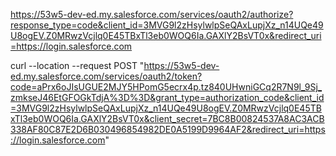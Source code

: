 https://53w5-dev-ed.my.salesforce.com/services/oauth2/authorize?response_type=code&client_id=3MVG9l2zHsylwlpSeQAxLupjXz_n14UQe49U8ogEV.Z0MRwzVcjlq0E45TBxTl3eb0WOQ6Ia.GAXlY2BsVT0x&redirect_uri=https://login.salesforce.com


curl --location --request POST "https://53w5-dev-ed.my.salesforce.com/services/oauth2/token?code=aPrx6oJIsUGUE2MJY5HPomG5ecrx4p.tz840UHwniGCq2R7N9l_9Sj_zmkseJ46EtGFOGkTdjA%3D%3D&grant_type=authorization_code&client_id=3MVG9l2zHsylwlpSeQAxLupjXz_n14UQe49U8ogEV.Z0MRwzVcjlq0E45TBxTl3eb0WOQ6Ia.GAXlY2BsVT0x&client_secret=7BC8B00824537A8AC3ACB338AF80C87E2D6B030496854982DE0A5199D9964AF2&redirect_uri=https://login.salesforce.com" 